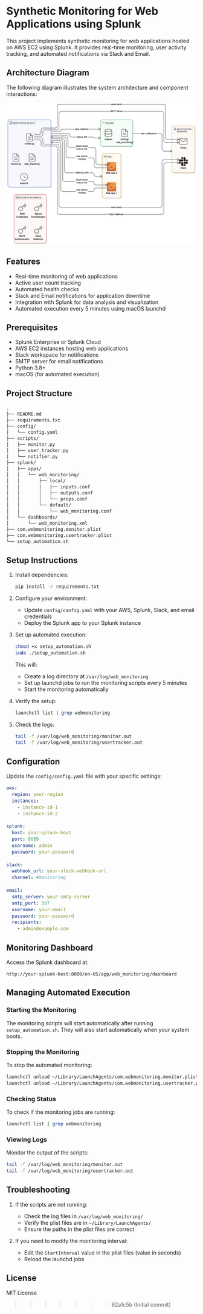 # Synthetic Monitoring for Web Applications using Splunk

This project implements synthetic monitoring for web applications hosted on AWS EC2 using Splunk. It provides real-time monitoring, user activity tracking, and automated notifications via Slack and Email.

## Architecture Diagram

The following diagram illustrates the system architecture and component interactions:

![Synthetic Monitoring for Web Applications using Splunk](docs/images/architecture.png)

## Features

- Real-time monitoring of web applications
- Active user count tracking
- Automated health checks
- Slack and Email notifications for application downtime
- Integration with Splunk for data analysis and visualization
- Automated execution every 5 minutes using macOS launchd

## Prerequisites

- Splunk Enterprise or Splunk Cloud
- AWS EC2 instances hosting web applications
- Slack workspace for notifications
- SMTP server for email notifications
- Python 3.8+
- macOS (for automated execution)

## Project Structure

```
.
├── README.md
├── requirements.txt
├── config/
│   └── config.yaml
├── scripts/
│   ├── monitor.py
│   ├── user_tracker.py
│   └── notifier.py
├── splunk/
│   ├── apps/
│   │   └── web_monitoring/
│   │       ├── local/
│   │       │   ├── inputs.conf
│   │       │   ├── outputs.conf
│   │       │   └── props.conf
│   │       └── default/
│   │           └── web_monitoring.conf
│   └── dashboards/
│       └── web_monitoring.xml
├── com.webmonitoring.monitor.plist
├── com.webmonitoring.usertracker.plist
└── setup_automation.sh
```

## Setup Instructions

1. Install dependencies:
   ```bash
   pip install -r requirements.txt
   ```

2. Configure your environment:
   - Update `config/config.yaml` with your AWS, Splunk, Slack, and email credentials
   - Deploy the Splunk app to your Splunk instance

3. Set up automated execution:
   ```bash
   chmod +x setup_automation.sh
   sudo ./setup_automation.sh
   ```

   This will:
   - Create a log directory at `/var/log/web_monitoring`
   - Set up launchd jobs to run the monitoring scripts every 5 minutes
   - Start the monitoring automatically

4. Verify the setup:
   ```bash
   launchctl list | grep webmonitoring
   ```

5. Check the logs:
   ```bash
   tail -f /var/log/web_monitoring/monitor.out
   tail -f /var/log/web_monitoring/usertracker.out
   ```

## Configuration

Update the `config/config.yaml` file with your specific settings:

```yaml
aws:
  region: your-region
  instances:
    - instance-id-1
    - instance-id-2

splunk:
  host: your-splunk-host
  port: 8089
  username: admin
  password: your-password

slack:
  webhook_url: your-slack-webhook-url
  channel: #monitoring

email:
  smtp_server: your-smtp-server
  smtp_port: 587
  username: your-email
  password: your-password
  recipients:
    - admin@example.com
```

## Monitoring Dashboard

Access the Splunk dashboard at:
```
http://your-splunk-host:8000/en-US/app/web_monitoring/dashboard
```

## Managing Automated Execution

### Starting the Monitoring
The monitoring scripts will start automatically after running `setup_automation.sh`. They will also start automatically when your system boots.

### Stopping the Monitoring
To stop the automated monitoring:
```bash
launchctl unload ~/Library/LaunchAgents/com.webmonitoring.monitor.plist
launchctl unload ~/Library/LaunchAgents/com.webmonitoring.usertracker.plist
```

### Checking Status
To check if the monitoring jobs are running:
```bash
launchctl list | grep webmonitoring
```

### Viewing Logs
Monitor the output of the scripts:
```bash
tail -f /var/log/web_monitoring/monitor.out
tail -f /var/log/web_monitoring/usertracker.out
```

## Troubleshooting

1. If the scripts are not running:
   - Check the log files in `/var/log/web_monitoring/`
   - Verify the plist files are in `~/Library/LaunchAgents/`
   - Ensure the paths in the plist files are correct

2. If you need to modify the monitoring interval:
   - Edit the `StartInterval` value in the plist files (value in seconds)
   - Reload the launchd jobs

## License

MIT License 
>>>>>>> 92a1c5b (Initial commit)
